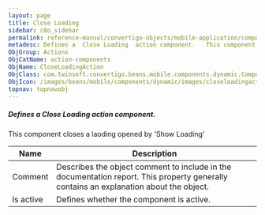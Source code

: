 ```yaml
---
layout: page
title: Close Loading
sidebar: c8o_sidebar
permalink: reference-manual/convertigo-objects/mobile-application/components/action-components/close-loading/
metadesc: Defines a  Close Loading  action component.   This component closes a laoding opened by 'Show Loading'
ObjGroup: Actions
ObjCatName: action-components
ObjName: CloseLoadingAction
ObjClass: com.twinsoft.convertigo.beans.mobile.components.dynamic.ComponentManager$1
ObjIcon: /images/beans/mobile/components/dynamic/images/closeloadingaction_color_32x32.png
topnav: topnavobj
---
```

##### Defines a <i>Close Loading</i> action component. <br/>

 This component closes a laoding opened by 'Show Loading'

Name | Description 
--- | ---
Comment | Describes the object comment to include in the documentation report.  This property generally contains an explanation about the object. 
Is active | Defines whether the component is active. 

